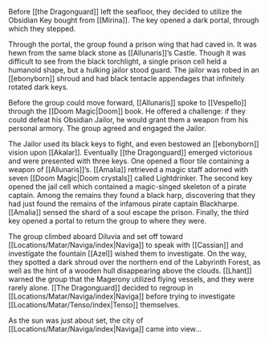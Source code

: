 Before [[the Dragonguard]] left the seafloor, they decided to utilize the Obsidian Key bought from [[Mirina]]. The key opened a dark portal, through which they stepped. 

Through the portal, the group found a prison wing that had caved in. It was hewn from the same black stone as [[Allunaris]]’s Castle. Though it was difficult to see from the black torchlight, a single prison cell held a humanoid shape, but a hulking jailor stood guard. The jailor was robed in an [[ebonyborn]] shroud and had black tentacle appendages that infinitely rotated dark keys. 

Before the group could move forward, [[Allunaris]] spoke to [[Vespello]] through the [[Doom Magic|Doom]] book. He offered a challenge: if they could defeat his Obsidian Jailor, he would grant them a weapon from his personal armory. The group agreed and engaged the Jailor. 

The Jailor used its black keys to fight, and even bestowed an [[ebonyborn]] vision upon [[Akalar]]. Eventually [[the Dragonguard]] emerged victorious and were presented with three keys. One opened a floor tile containing a weapon of [[Allunaris]]’s. [[Amalia]] retrieved a magic staff adorned with seven [[Doom Magic|Doom crystals]] called Lightdrinker. The second key opened the jail cell which contained a magic-singed skeleton of a pirate captain. Among the remains they found a black harp, discovering that they had just found the remains of the infamous pirate captain Blackharpe. [[Amalia]] sensed the shard of a soul escape the prison. Finally, the third key opened a portal to return the group to where they were. 

The group climbed aboard Diluvia and set off toward [[Locations/Matar/Naviga/index|Naviga]] to speak with [[Cassian]] and investigate the fountain [[Azel]] wished them to investigate. On the way, they spotted a dark shroud over the northern end of the Labyrinth Forest, as well as the hint of a wooden hull disappearing above the clouds. [[Lhant]] warned the group that the Magerony utilized flying vessels, and they were rarely alone. [[The Dragonguard]] decided to regroup in [[Locations/Matar/Naviga/index|Naviga]] before trying to investigate [[Locations/Matar/Tenso/index|Tenso]] themselves. 

As the sun was just about set, the city of [[Locations/Matar/Naviga/index|Naviga]] came into view… 